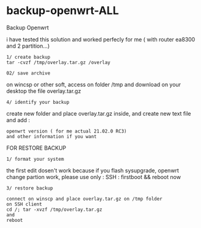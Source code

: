 # backup-openwrt-ALL
Backup Openwrt

i have tested this solution and worked perfecly for me ( with router ea8300 and 2 partition...)

    1/ create backup
    tar -cvzf /tmp/overlay.tar.gz /overlay

    02/ save archive

on wincsp or other soft, access on folder /tmp and download on your desktop the file overlay.tar.gz

    4/ identify your backup

create new folder and place overlay.tar.gz inside, and create new text file and add :

    openwrt version ( for me actual 21.02.0 RC3)
    and other information if you want

FOR RESTORE BACKUP

    1/ format your system

the first edit dosen't work because if you flash sysupgrade, openwrt change partion work, please use only :
SSH : firstboot && reboot now

    3/ restore backup

    connect on winscp and place overlay.tar.gz on /tmp folder
    on SSH client
    cd /; tar -xvzf /tmp/overlay.tar.gz
    and
    reboot
